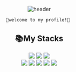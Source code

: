 <div align="center">

  ![header](https://capsule-render.vercel.app/api?type=Waving&text=Yerin)
    
    💟welcome to my profile!💟 

## 📚My Stacks
<img src="https://img.shields.io/badge/AdobeXD-FF61F6?style=for-the-badge&logo=AdobeXD&logoColor=white"> <img src="https://img.shields.io/badge/AdobePhotoshop-31A8FF?style=for-the-badge&logo=AdobePhotoshop&logoColor=white"> <img src="https://img.shields.io/badge/Python-3776AB?style=for-the-badge&logo=Python&logoColor=white"> <br/>
<img src="https://img.shields.io/badge/ROS-22314E?style=for-the-badge&logo=ROS&logoColor=white"> <img src="https://img.shields.io/badge/Github-181717?style=for-the-badge&logo=Github&logoColor=white"> <img src="https://img.shields.io/badge/linux-FCC624?style=for-the-badge&logo=linux&logoColor=white"> <img src="https://img.shields.io/badge/C-A8B9CC?style=for-the-badge&logo=C&logoColor=white"> <img src="https://img.shields.io/badge/arduino-00878F?style=for-the-badge&logo=C&logoColor=white"> <br/>
</div>


